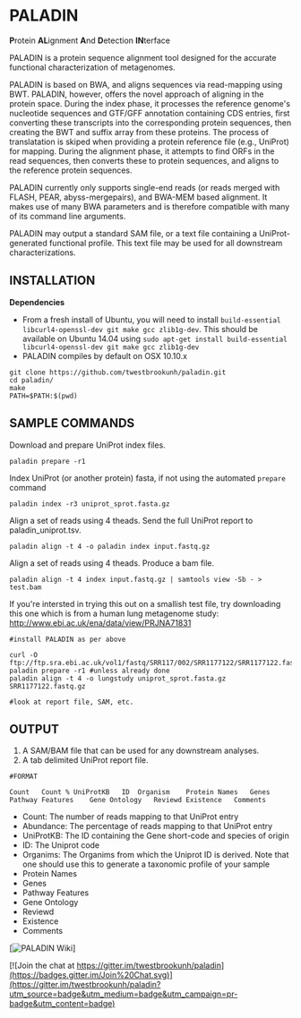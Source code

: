 # PALADIN

**P**rotein **AL**ignment **A**nd **D**etection **IN**terface

PALADIN is a protein sequence alignment tool designed for the accurate functional characterization of metagenomes.

PALADIN is based on BWA, and aligns sequences via read-mapping using BWT. PALADIN, however, offers the novel approach of aligning in the protein space.  During the index phase, it processes the reference genome's nucleotide sequences and GTF/GFF annotation containing CDS entries, first converting these transcripts into the corresponding protein sequences, then creating the BWT and suffix array from these proteins. The process of translatation is skiped when providing a protein reference file (e.g., UniProt) for mapping. During the alignment phase, it attempts to find ORFs in the read sequences, then converts these to protein sequences, and aligns to the reference protein sequences. 

PALADIN currently only supports single-end reads (or reads merged with FLASH, PEAR, abyss-mergepairs), and BWA-MEM based alignment. It makes use of many BWA parameters and is therefore compatible with many of its command line arguments.

PALADIN may output a standard SAM file, or a text file containing a UniProt-generated functional profile. This text file may be used for all downstream characterizations. 


INSTALLATION
--
**Dependencies**

- From a fresh install of Ubuntu, you will need to install `build-essential libcurl4-openssl-dev git make gcc zlib1g-dev`. This should be available on Ubuntu 14.04 using `sudo apt-get install build-essential libcurl4-openssl-dev git make gcc zlib1g-dev`
- PALADIN compiles by default on OSX 10.10.x

```
git clone https://github.com/twestbrookunh/paladin.git
cd paladin/
make
PATH=$PATH:$(pwd)
```

SAMPLE COMMANDS
--

Download and prepare UniProt index files.
```
paladin prepare -r1 
```

Index UniProt (or another protein) fasta, if not using the automated `prepare` command
```
paladin index -r3 uniprot_sprot.fasta.gz
```
Align a set of reads using 4 theads. Send the full UniProt report to paladin_uniprot.tsv.
```
paladin align -t 4 -o paladin index input.fastq.gz
```
Align a set of reads using 4 theads. Produce a bam file.
```
paladin align -t 4 index input.fastq.gz | samtools view -Sb - > test.bam
```

If you're intersted in trying this out on a smallish test file, try downloading this one which is from a human lung metagenome study: http://www.ebi.ac.uk/ena/data/view/PRJNA71831


```
#install PALADIN as per above

curl -O ftp://ftp.sra.ebi.ac.uk/vol1/fastq/SRR117/002/SRR1177122/SRR1177122.fastq.gz
paladin prepare -r1 #unless already done
paladin align -t 4 -o lungstudy uniprot_sprot.fasta.gz SRR1177122.fastq.gz

#look at report file, SAM, etc.
```

OUTPUT
--

1. A SAM/BAM file that can be used for any downstream analyses.
2. A tab delimited UniProt report file.

```
#FORMAT

Count	Count % UniProtKB	ID	Organism	Protein Names	Genes	Pathway	Features	Gene Ontology	Reviewd	Existence	Comments
```

- Count: The number of reads mapping to that UniProt entry
- Abundance: The percentage of reads mapping to that UniProt entry
- UniProtKB: The ID containing the Gene short-code and species of origin
- ID: The Uniprot code
- Organims: The Organims from which the Uniprot ID is derived. Note that one should use this to generate a taxonomic profile of your sample
- Protein Names
- Genes
- Pathway	Features
- Gene Ontology
- Reviewd
- Existence
- Comments


[![PALADIN Wiki](https://github.com/twestbrookunh/paladin/wiki)]

[![Join the chat at https://gitter.im/twestbrookunh/paladin](https://badges.gitter.im/Join%20Chat.svg)](https://gitter.im/twestbrookunh/paladin?utm_source=badge&utm_medium=badge&utm_campaign=pr-badge&utm_content=badge)


